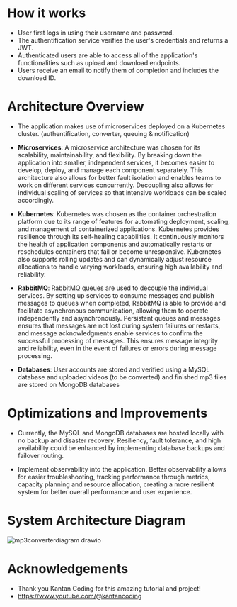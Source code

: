 # How it works

* User first logs in using their username and password.
* The authentification service verifies the user's credentials and returns a JWT.
* Authenticated users are able to access all of the application's functionalities such as upload and download endpoints.
* Users receive an email to notify them of completion and includes the download ID.

# Architecture Overview

* The application makes use of microservices deployed on a Kubernetes cluster. (authentification, converter, queuing & notification)
  
* **Microservices**: A microservice architecture was chosen for its scalability, maintainability, and flexibility. By breaking down the application into smaller, independent services, it becomes easier to develop, deploy, and manage each component separately. This architecture also allows for better fault isolation and enables teams to work on different services concurrently. Decoupling also allows for individual scaling of services so that intensive workloads can be scaled accordingly.
  
* **Kubernetes**: Kubernetes was chosen as the container orchestration platform due to its range of features for automating deployment, scaling, and management of containerized applications. Kubernetes provides resilience through its self-healing capabilities. It continuously monitors the health of application components and automatically restarts or reschedules containers that fail or become unresponsive. Kubernetes also supports rolling updates and can dynamically adjust resource allocations to handle varying workloads, ensuring high availability and reliability.
  
* **RabbitMQ**: RabbitMQ queues are used to decouple the individual services. By setting up services to consume messages and publish messages to queues when completed, RabbitMQ is able to provide and facilitate asynchronous communication, allowing them to operate independently and asynchronously. Persistent queues and messages ensures that messages are not lost during system failures or restarts, and message acknowledgments enable services to confirm the successful processing of messages. This ensures message integrity and reliability, even in the event of failures or errors during message processing.
  
* **Databases**: User accounts are stored and verified using a MySQL database and uploaded videos (to be converted) and finished mp3 files are stored on MongoDB databases

# Optimizations and Improvements

* Currently, the MySQL and MongoDB databases are hosted locally with no backup and disaster recovery. Resiliency, fault tolerance, and high availability could be enhanced by implementing database backups and failover routing.
  
* Implement observability into the application. Better observability allows for easier troubleshooting, tracking performance through metrics, capacity planning and resource allocation, creating a more resilient system for better overall performance and user experience.
  
# System Architecture Diagram
![mp3converterdiagram drawio](https://github.com/tuning-ware/microservices-mp3-converter/assets/141936120/c8e5fcc1-2fd8-44b2-b168-40097a1df9e4)

# Acknowledgements

* Thank you Kantan Coding for this amazing tutorial and project!
* https://www.youtube.com/@kantancoding
